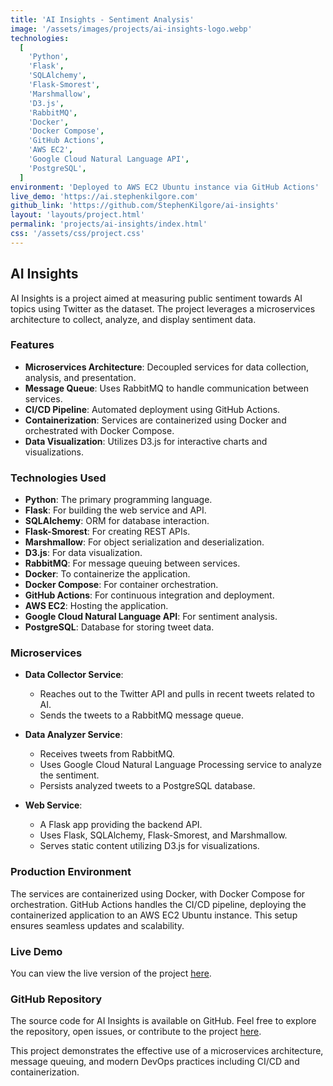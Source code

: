 ```yaml
---
title: 'AI Insights - Sentiment Analysis'
image: '/assets/images/projects/ai-insights-logo.webp'
technologies:
  [
    'Python',
    'Flask',
    'SQLAlchemy',
    'Flask-Smorest',
    'Marshmallow',
    'D3.js',
    'RabbitMQ',
    'Docker',
    'Docker Compose',
    'GitHub Actions',
    'AWS EC2',
    'Google Cloud Natural Language API',
    'PostgreSQL',
  ]
environment: 'Deployed to AWS EC2 Ubuntu instance via GitHub Actions'
live_demo: 'https://ai.stephenkilgore.com'
github_link: 'https://github.com/StephenKilgore/ai-insights'
layout: 'layouts/project.html'
permalink: 'projects/ai-insights/index.html'
css: '/assets/css/project.css'
---
```


## AI Insights

AI Insights is a project aimed at measuring public sentiment towards AI topics using Twitter as the dataset. The project leverages a microservices architecture to collect, analyze, and display sentiment data.

### Features

- **Microservices Architecture**: Decoupled services for data collection, analysis, and presentation.
- **Message Queue**: Uses RabbitMQ to handle communication between services.
- **CI/CD Pipeline**: Automated deployment using GitHub Actions.
- **Containerization**: Services are containerized using Docker and orchestrated with Docker Compose.
- **Data Visualization**: Utilizes D3.js for interactive charts and visualizations.

### Technologies Used

- **Python**: The primary programming language.
- **Flask**: For building the web service and API.
- **SQLAlchemy**: ORM for database interaction.
- **Flask-Smorest**: For creating REST APIs.
- **Marshmallow**: For object serialization and deserialization.
- **D3.js**: For data visualization.
- **RabbitMQ**: For message queuing between services.
- **Docker**: To containerize the application.
- **Docker Compose**: For container orchestration.
- **GitHub Actions**: For continuous integration and deployment.
- **AWS EC2**: Hosting the application.
- **Google Cloud Natural Language API**: For sentiment analysis.
- **PostgreSQL**: Database for storing tweet data.

### Microservices

- **Data Collector Service**:

  - Reaches out to the Twitter API and pulls in recent tweets related to AI.
  - Sends the tweets to a RabbitMQ message queue.

- **Data Analyzer Service**:

  - Receives tweets from RabbitMQ.
  - Uses Google Cloud Natural Language Processing service to analyze the sentiment.
  - Persists analyzed tweets to a PostgreSQL database.

- **Web Service**:
  - A Flask app providing the backend API.
  - Uses Flask, SQLAlchemy, Flask-Smorest, and Marshmallow.
  - Serves static content utilizing D3.js for visualizations.

### Production Environment

The services are containerized using Docker, with Docker Compose for orchestration. GitHub Actions handles the CI/CD pipeline, deploying the containerized application to an AWS EC2 Ubuntu instance. This setup ensures seamless updates and scalability.

### Live Demo

You can view the live version of the project [here](https://ai.stephenkilgore.com).

### GitHub Repository

The source code for AI Insights is available on GitHub. Feel free to explore the repository, open issues, or contribute to the project [here](https://github.com/StephenKilgore/ai-insights).

This project demonstrates the effective use of a microservices architecture, message queuing, and modern DevOps practices including CI/CD and containerization.

